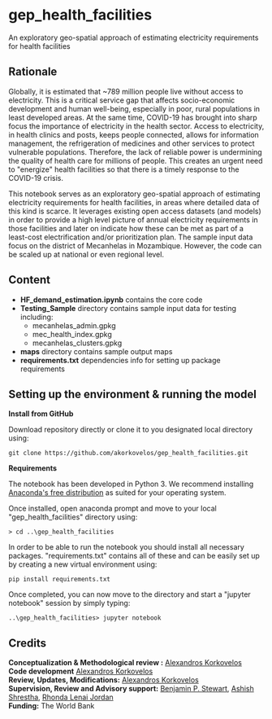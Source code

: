 # gep_health_facilities
An exploratory geo-spatial approach of estimating electricity requirements for health facilities

## Rationale

Globally, it is estimated that ~789 million people live without access to electricity. This is a critical service gap that affects socio-economic development and human well-being, especially in poor, rural populations in least developed areas. At the same time, COVID-19 has brought into sharp focus the importance of electricity in the health sector. Access to electricity, in health clinics and posts, keeps people connected, allows for information management, the refrigeration of medicines and other services to protect vulnerable populations. Therefore, the lack of reliable power is undermining the quality of health care for millions of people. This creates an urgent need to "energize" health facilities so that there is a timely response to the COVID-19 crisis.

This notebook serves as an exploratory geo-spatial approach of estimating electricity requirements for health facilities, in areas where detailed data of this kind is scarce. It leverages existing open access datasets (and models) in order to provide a high level picture of annual electricity requirements in those facilities and later on indicate how these can be met as part of a least-cost electrification and/or prioritization plan. The sample input data focus on the district of Mecanhelas in Mozambique. However, the code can be scaled up at national or even regional level.


## Content

- **HF_demand_estimation.ipynb** contains the core code
- **Testing_Sample** directory contains sample input data for testing including:
	- mecanhelas_admin.gpkg
	- mec_health_index.gpkg
	- mecanhelas_clusters.gpkg
- **maps** directory contains sample output maps 
- **requirements.txt** dependencies info for setting up package requirements

## Setting up the environment & running the model

**Install from GitHub**

Download repository directly or clone it to you designated local directory using:

```
git clone https://github.com/akorkovelos/gep_health_facilities.git
```

**Requirements**

The notebook has been developed in Python 3. We recommend installing [Anaconda's free distribution](https://www.anaconda.com/distribution/) as suited for your operating system. 

Once installed, open anaconda prompt and move to your local "gep_health_facilities" directory using:

```
> cd ..\gep_health_facilities
```

In order to be able to run the notebook you should install all necessary packages. "requirements.txt" contains all of these and can be easily set up by creating a new virtual environment using:

```
pip install requirements.txt
```

Once completed, you can now move to the directory and start a "jupyter notebook" session by simply typing:

```
..\gep_health_facilities> jupyter notebook 
```


## Credits

**Conceptualization & Methodological review :** [Alexandros Korkovelos](https://github.com/akorkovelos)<br>
**Code development** [Alexandros Korkovelos](https://github.com/akorkovelos)<br> 
**Review, Updates, Modifications:** [Alexandros Korkovelos](https://github.com/akorkovelos)<br>
**Supervision, Review and Advisory support:** [Benjamin P. Stewart](https://github.com/bpstewar), [Ashish Shrestha](mailto:ashrestha1@worldbank.org), [Rhonda Lenai Jordan](mailto:rjordan@worldbank.org)<br>
**Funding:** The World Bank

